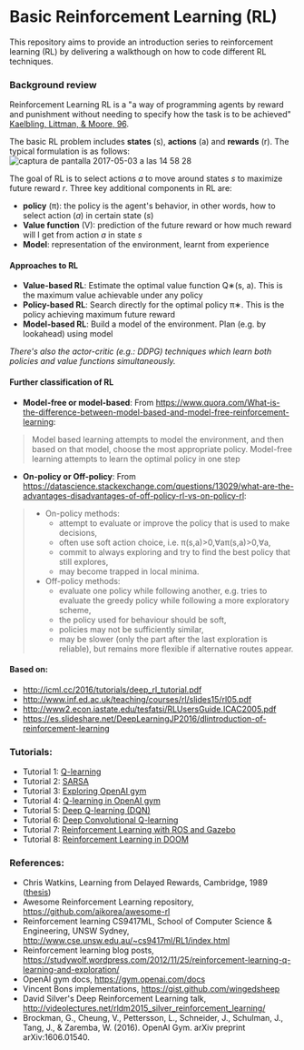 Basic Reinforcement Learning (RL)
============================

This repository aims to provide an introduction series to reinforcement learning (RL) by delivering a walkthough on how to code different RL techniques.

### Background review 

Reinforcement Learning RL is a "a way of programming agents by reward and punishment without needing to specify how the task is to be achieved" [Kaelbling, Littman, & Moore, 96](https://www.cs.cmu.edu/~tom/10701_sp11/slides/Kaelbling.pdf).

The basic RL problem includes **states** (s), **actions** (a) and **rewards** (r). The typical formulation is as follows:
![captura de pantalla 2017-05-03 a las 14 58 28](https://cloud.githubusercontent.com/assets/1375246/25661451/febed5f2-3010-11e7-9867-451f0711b7e0.png)

The goal of RL is to select actions _a_ to move around states _s_  to maximize future reward _r_. Three key additional components in RL are:
- **policy** (π): the policy is the agent's behavior, in other words, how to select action (_a_) in certain state (_s_)
- **Value function** (V): prediction of the future reward or how much reward will I get from action _a_ in state _s_
- **Model**: representation of the environment, learnt from experience

#### Approaches to RL
- **Value-based RL**: Estimate the optimal value function Q∗(s, a). This is the maximum value achievable under any policy
- **Policy-based RL**: Search directly for the optimal policy π∗. This is the policy achieving maximum future reward
- **Model-based RL**: Build a model of the environment. Plan (e.g. by lookahead) using model

_There's also the actor-critic (e.g.: DDPG) techniques which learn both policies and value functions simultaneously._

#### Further classification of RL
- **Model-free or model-based**: From https://www.quora.com/What-is-the-difference-between-model-based-and-model-free-reinforcement-learning:
>Model based learning attempts to model the environment, and then based on that model, choose the most appropriate policy. Model-free learning attempts to learn the optimal policy in one step
- **On-policy or Off-policy**: From https://datascience.stackexchange.com/questions/13029/what-are-the-advantages-disadvantages-of-off-policy-rl-vs-on-policy-rl:

>   - On-policy methods:
>     - attempt to evaluate or improve the policy that is used to make decisions,
>     - often use soft action choice, i.e. π(s,a)>0,∀aπ(s,a)>0,∀a,
>     - commit to always exploring and try to find the best policy that still explores,
>     - may become trapped in local minima.
>   - Off-policy methods:
>     - evaluate one policy while following another, e.g. tries to evaluate the greedy policy while following a more exploratory scheme,
>     - the policy used for behaviour should be soft,
>     - policies may not be sufficiently similar,
>     - may be slower (only the part after the last exploration is reliable), but remains more flexible if alternative routes appear.

#### Based on:
- http://icml.cc/2016/tutorials/deep_rl_tutorial.pdf
- http://www.inf.ed.ac.uk/teaching/courses/rl/slides15/rl05.pdf
- http://www2.econ.iastate.edu/tesfatsi/RLUsersGuide.ICAC2005.pdf
- https://es.slideshare.net/DeepLearningJP2016/dlintroduction-of-reinforcement-learning

### Tutorials:
- Tutorial 1: [Q-learning](tutorial1/README.md)
- Tutorial 2: [SARSA](tutorial2/README.md)
- Tutorial 3: [Exploring OpenAI gym](tutorial3/README.md)
- Tutorial 4: [Q-learning in OpenAI gym](tutorial4/README.md)
- Tutorial 5: [Deep Q-learning (DQN)](tutorial5/README.md)
- Tutorial 6: [Deep Convolutional Q-learning](tutorial6/README.md)
- Tutorial 7: [Reinforcement Learning with ROS and Gazebo](tutorial7/README.md)
- Tutorial 8: [Reinforcement Learning in DOOM](tutorial8/README.md)

### References:
- Chris Watkins, Learning from Delayed Rewards, Cambridge, 1989 ([thesis](http://www.cs.rhul.ac.uk/home/chrisw/new_thesis.pdf))
- Awesome Reinforcement Learning repository, https://github.com/aikorea/awesome-rl
- Reinforcement learning CS9417ML, School of Computer Science & Engineering, UNSW Sydney, http://www.cse.unsw.edu.au/~cs9417ml/RL1/index.html
- Reinforcement learning blog posts, https://studywolf.wordpress.com/2012/11/25/reinforcement-learning-q-learning-and-exploration/
- OpenAI gym docs, https://gym.openai.com/docs 
- Vincent Bons implementations, https://gist.github.com/wingedsheep
- David Silver's Deep Reinforcement Learning talk, http://videolectures.net/rldm2015_silver_reinforcement_learning/
- Brockman, G., Cheung, V., Pettersson, L., Schneider, J., Schulman, J., Tang, J., & Zaremba, W. (2016). OpenAI Gym. arXiv preprint arXiv:1606.01540.
